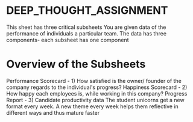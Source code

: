 # DEEP_THOUGHT_ASSIGNMENT
This sheet has three critical subsheets
You are given data of the performance of individuals a particular team.
The data has three components- each subsheet has one component
# Overview of the Subsheets
Performance Scorecard - 1) How satisfied is the owner/ founder of the company regards to the individual's progress?
Happiness Scorecard   - 2) How happy each employees is, while working in this company?
Progress Report       - 3) Candidate productivity data The student unicorns get a new format every week. A new theme every week helps them reflective in different ways and thus mature faster
